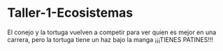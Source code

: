 # Taller-1-Ecosistemas
El conejo y la tortuga  vuelven a competir  para ver quien es mejor en una carrera, pero la tortuga tiene un haz bajo la manga
¡¡¡TIENES PATINES!!!
